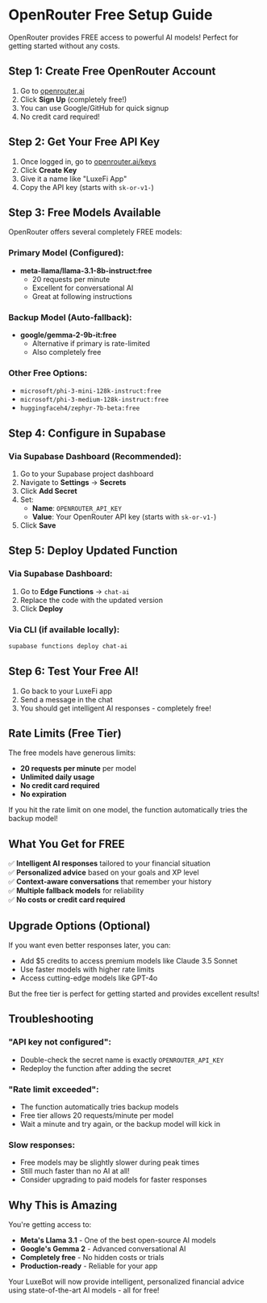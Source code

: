 # OpenRouter Free Setup Guide

OpenRouter provides FREE access to powerful AI models! Perfect for getting started without any costs.

## Step 1: Create Free OpenRouter Account

1. Go to [openrouter.ai](https://openrouter.ai)
2. Click **Sign Up** (completely free!)
3. You can use Google/GitHub for quick signup
4. No credit card required!

## Step 2: Get Your Free API Key

1. Once logged in, go to [openrouter.ai/keys](https://openrouter.ai/keys)
2. Click **Create Key**
3. Give it a name like "LuxeFi App"
4. Copy the API key (starts with `sk-or-v1-`)

## Step 3: Free Models Available

OpenRouter offers several completely FREE models:

### Primary Model (Configured):
- **meta-llama/llama-3.1-8b-instruct:free**
  - 20 requests per minute
  - Excellent for conversational AI
  - Great at following instructions

### Backup Model (Auto-fallback):
- **google/gemma-2-9b-it:free**
  - Alternative if primary is rate-limited
  - Also completely free

### Other Free Options:
- `microsoft/phi-3-mini-128k-instruct:free`
- `microsoft/phi-3-medium-128k-instruct:free`
- `huggingfaceh4/zephyr-7b-beta:free`

## Step 4: Configure in Supabase

### Via Supabase Dashboard (Recommended):
1. Go to your Supabase project dashboard
2. Navigate to **Settings** → **Secrets**
3. Click **Add Secret**
4. Set:
   - **Name**: `OPENROUTER_API_KEY`
   - **Value**: Your OpenRouter API key (starts with `sk-or-v1-`)
5. Click **Save**

## Step 5: Deploy Updated Function

### Via Supabase Dashboard:
1. Go to **Edge Functions** → `chat-ai`
2. Replace the code with the updated version
3. Click **Deploy**

### Via CLI (if available locally):
```bash
supabase functions deploy chat-ai
```

## Step 6: Test Your Free AI!

1. Go back to your LuxeFi app
2. Send a message in the chat
3. You should get intelligent AI responses - completely free!

## Rate Limits (Free Tier)

The free models have generous limits:
- **20 requests per minute** per model
- **Unlimited daily usage**
- **No credit card required**
- **No expiration**

If you hit the rate limit on one model, the function automatically tries the backup model!

## What You Get for FREE

✅ **Intelligent AI responses** tailored to your financial situation  
✅ **Personalized advice** based on your goals and XP level  
✅ **Context-aware conversations** that remember your history  
✅ **Multiple fallback models** for reliability  
✅ **No costs or credit card required**  

## Upgrade Options (Optional)

If you want even better responses later, you can:
- Add $5 credits to access premium models like Claude 3.5 Sonnet
- Use faster models with higher rate limits
- Access cutting-edge models like GPT-4o

But the free tier is perfect for getting started and provides excellent results!

## Troubleshooting

### "API key not configured":
- Double-check the secret name is exactly `OPENROUTER_API_KEY`
- Redeploy the function after adding the secret

### "Rate limit exceeded":
- The function automatically tries backup models
- Free tier allows 20 requests/minute per model
- Wait a minute and try again, or the backup model will kick in

### Slow responses:
- Free models may be slightly slower during peak times
- Still much faster than no AI at all!
- Consider upgrading to paid models for faster responses

## Why This is Amazing

You're getting access to:
- **Meta's Llama 3.1** - One of the best open-source AI models
- **Google's Gemma 2** - Advanced conversational AI
- **Completely free** - No hidden costs or trials
- **Production-ready** - Reliable for your app

Your LuxeBot will now provide intelligent, personalized financial advice using state-of-the-art AI models - all for free!